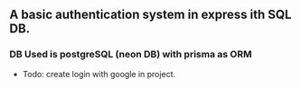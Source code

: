 ## A basic authentication system in express ith SQL DB.

### DB Used is postgreSQL (neon DB) with prisma as ORM

- Todo: create login with google in project.
